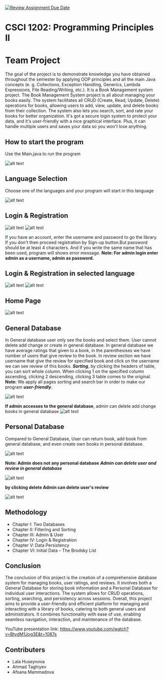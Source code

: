 [![Review Assignment Due Date](https://classroom.github.com/assets/deadline-readme-button-24ddc0f5d75046c5622901739e7c5dd533143b0c8e959d652212380cedb1ea36.svg)](https://classroom.github.com/a/4zK3HDh5)

# CSCI 1202: Programming Principles II

# Team Project

The goal of the project is to demonstrate knowledge you have obtained throughout the semester by applying OOP principles and all the main Java concepts (e. g. Collections, Exception Handling, Generics, Lambda Expressions, File Reading/Writing, etc.).
It is a Book Management system project. 
The Book Management System project is all about managing your books easily. The system facilitates all CRUD (Create, Read, Update, Delete) operations for books, allowing users to add, view, update, and delete books from their collection. The system also lets you search, sort, and rate your books for better organization. It's got a secure login system to protect your data, and it's user-friendly with a nice graphical interface. Plus, it can handle multiple users and saves your data so you won't lose anything.

## How to start the program

Use the Main.java to run the program

![alt text](<images/Screen Shot 2024-05-10 at 4.46.07 PM.png>)

## Language Selection
Choose one of the languages and your program will start in this language

![alt text](<images/Screen Shot 2024-05-10 at 4.41.12 PM.png>)

## Login & Registration

![alt text](<images/WhatsApp Image 2024-05-09 at 13.36.21.jpeg>)
![alt text](<images/WhatsApp Image 2024-05-09 at 13.36.22.jpeg>)

If you have an account, enter the username and password to go the library. If you don't then proceed registration by Sign-up button.But password should be at least 4 characters. And if you write the same name that has been used, program will shows error message.
**Note: For admin login enter admin as a username, admin as password.**

## Login & Registration in selected language

![alt text](<images/Screen Shot 2024-05-10 at 4.50.40 PM.png>)
![alt text](<images/Screen Shot 2024-05-10 at 4.50.52 PM.png>)

## Home Page

![alt text](<images/WhatsApp Image 2024-05-10 at 08.04.14.jpeg>)

## General Database
In General database user only see the books and select them. User cannot delete add change or create in general database. In general database we have average ratings that given to a book, in the parenthesises we have number of users that give review to the book. In review section we have username that give the review for specified book and click on the username we can see review of this books. 
***Sorting***, by clicking the headers of table, you can sort whole column. When clicking 1 on the specified column ascending, clicking 2 descending, clicking 3 table comes to the original.
**Note:** We apply all pages sorting and search bar in order to make our program ***user-friendly***.

![alt text](<images/WhatsApp Image 2024-05-10 at 08.04.15 (1).jpeg>)

**If admin accesses to the general database**, admin can delete add change books in general database
![alt text](<images\Screenshot 2024-05-10 215204.png>)

## Personal Database
Compared to General Database, User can return book, add book from general database, and even create own books in personal database. 

![alt text](<images/WhatsApp Image 2024-05-10 at 08.04.15.jpeg>)

**Note: Admin does not any personal database**
***Admin can delete user and review in general database***

![alt text](<images/Screenshot 2024-05-10 215517.png>)

**by clicking delete Admin can delete user's review**

![alt text](<images\Screenshot 2024-05-10 215617.png>) 



## Methodology

- Chapter I: Two Databases
- Chapter II: Filtering and Sorting
- Chapter III: Admin & User
- Chapter IV: Login & Registration
- Chapter V: Data Persistency
- Chapter VI: Initial Data – The Brodsky List 

## Conclusion

The conclusion of this project is the creation of a comprehensive database system for managing books, user ratings, and reviews. It involves both a General Database for storing book information and a Personal Database for individual user interactions. The system allows for CRUD operations, sorting, searching, and persistency across sessions. Overall, this project aims to provide a user-friendly and efficient platform for managing and interacting with a library of books, catering to both general users and administrators. It combines functionality with ease of use, enabling seamless navigation, interaction, and maintenance of the database.

YouTube presentation
link: https://www.youtube.com/watch?v=BtydM1Jog3E&t=1087s 


## Contributers

- Lala Huseynova
- Ahmad Taghiyev
- Afsana Mammadova
